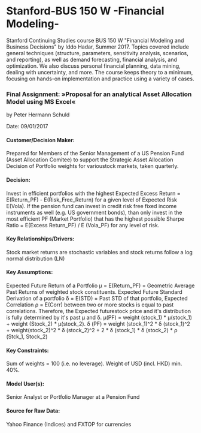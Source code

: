 # Stanford-BUS 150 W -Financial Modeling-
Stanford Continuing Studies course BUS 150 W "Financial Modeling and Business Decisions" by Iddo Hadar, Summer 2017. Topics covered include general techniques (structure, parameters, sensitivity analysis, scenarios, and reporting), as well as demand forecasting, financial analysis, and optimization. We also discuss personal financial planning, data mining, dealing with uncertainty, and more. The course keeps theory to a minimum, focusing on hands-on implementation and practice using a variety of cases.


### Final Assignment: »Proposal for an analytical Asset Allocation Model using MS Excel«
by	Peter Hermann Schuld

Date:		09/01/2017

#### Customer/Decision Maker: ####
Prepared for Members of the Senior Management of a US Pension Fund (Asset Allocation Comitee) to support the Strategic Asset 
Allocation Decision of Portfolio weights for varioustock markets, taken quarterly. 

#### Decision: #### 
Invest in efficient portfolios with the highest Expected Excess Return = E(Return_PF) - E(Risk_Free_Return) for a given level of
Expected Risk E(Vola). If the pension fund can invest in credit risk free fixed income instruments as well (e.g. US government
bonds), than only invest in the most efficient PF (Market Portfolio) that has the highest possible Sharpe Ratio = E(Excess
Return_PF) / E (Vola_PF) for any level of risk.

#### Key Relationships/Drivers: ####
Stock market returns are stochastic variables and stock returns follow a log normal distribution (LN)

#### Key Assumptions: ####
Expected Future Return of a Portfolio μ = E(Return_PF) = Geometric Average Past Returns of weighted stock constituents. Expected
Future Standard Derivation of a portfolio δ = E(STD) = Past STD of that portfolio, Expected Correlation ρ = E(Corr) between two or
more stocks is equal to past correlations. Therefore, the Expected futurestock price and it's distribution is fully determined by 
it's past μ and δ. μ(PF) = weight (stock_1) * μ(stock_1) + weight (Stock_2) * μ(stock_2). δ (PF) = weight (stock_1)^2 * δ
(stock_1)^2 + weight(stock_2)^2 * δ (stock_2)^2 + 2 * δ (stock_1) * δ (stock_2) * ρ (Stck_1, Stock_2)

#### Key Constraints: ####
Sum of weights = 100 (i.e. no leverage). Weight of USD (incl. HKD) min. 40%.

#### Model User(s): ####
Senior Analyst or Portfolio Manager at a Pension Fund

#### Source for Raw Data: ####
Yahoo Finance (Indices) and FXTOP for currencies 
